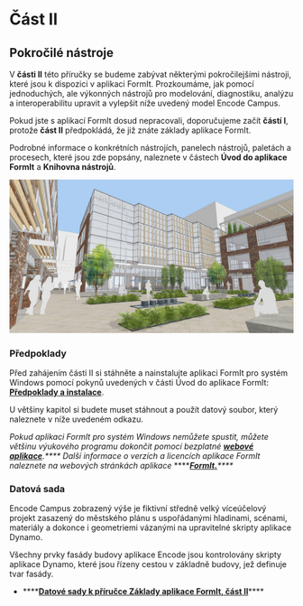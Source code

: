 # Část II

## Pokročilé nástroje

V **části II** této příručky se budeme zabývat některými pokročilejšími nástroji, které jsou k dispozici v aplikaci FormIt. Prozkoumáme, jak pomocí jednoduchých, ale výkonných nástrojů pro modelování, diagnostiku, analýzu a interoperabilitu upravit a vylepšit níže uvedený model Encode Campus.

Pokud jste s aplikací FormIt dosud nepracovali, doporučujeme začít **částí I**, protože **část II** předpokládá, že již znáte základy aplikace FormIt.

Podrobné informace o konkrétních nástrojích, panelech nástrojů, paletách a procesech, které jsou zde popsány, naleznete v částech **Úvod do aplikace FormIt** a **Knihovna nástrojů**.

![](../../.gitbook/assets/screen1.jpg)

### Předpoklady

Před zahájením části II si stáhněte a nainstalujte aplikaci FormIt pro systém Windows pomocí pokynů uvedených v části Úvod do aplikace FormIt: [**Předpoklady a instalace**](../../formit-introduction/prerequisites-and-installation.md).

U většiny kapitol si budete muset stáhnout a použít datový soubor, který naleznete v níže uvedeném odkazu.

_Pokud aplikaci FormIt pro systém Windows nemůžete spustit, můžete většinu výukového programu dokončit pomocí bezplatné_ [_**webové aplikace**_](https://formit.autodesk.com/app)_.**** Další informace o verzích a licencích aplikace FormIt naleznete na webových stránkách aplikace_ ****[_**FormIt.**_](https://formit.autodesk.com)_\*\*\*\*_

### Datová sada

Encode Campus zobrazený výše je fiktivní středně velký víceúčelový projekt zasazený do městského plánu s uspořádanými hladinami, scénami, materiály a dokonce i geometriemi vázanými na upravitelné skripty aplikace Dynamo.

Všechny prvky fasády budovy aplikace Encode jsou kontrolovány skripty aplikace Dynamo, které jsou řízeny cestou v základně budovy, jež definuje tvar fasády.

* \*\*\*\*[**Datové sady k příručce Základy aplikace FormIt, část II**](https://formit-help.s3.amazonaws.com/FormIt+Primer+Part+2+Datasets.zip)\*\*\*\*

